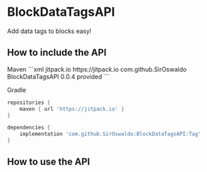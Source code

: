 <h1>BlockDataTagsAPI</h1>
<a>Add data tags to blocks easy!</a>

<h2>How to include the API</h2>
<a>Maven</a>
```xml
<repository>
    <id>jitpack.io</id>
    <url>https://jitpack.io</url>
</repository>

<dependency>
<groupId>com.github.SirOswaldo</groupId>
    <artifactId>BlockDataTagsAPI</artifactId>
    <version>0.0.4</version>
    <scope>provided</scope>
</dependency>
```

<a>Gradle</a>
```groovy
repositories {
    maven { url 'https://jitpack.io' }
}

dependencies {
    implementation 'com.github.SirOswaldo:BlockDataTagsAPI:Tag'
}
```
<h2>How to use the API</h2>